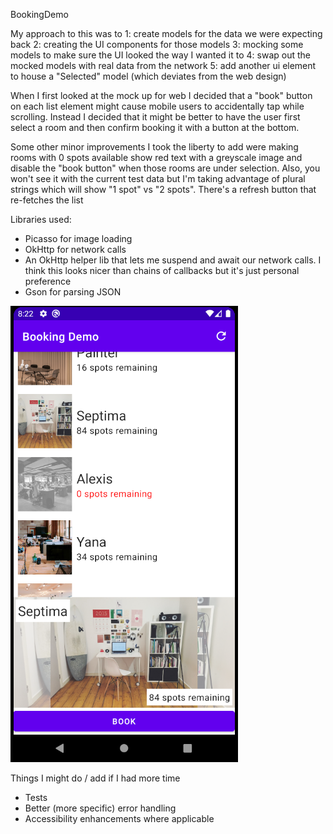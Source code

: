 BookingDemo

My approach to this was to
1: create models for the data we were expecting back
2: creating the UI components for those models
3: mocking some models to make sure the UI looked the way I wanted it to
4: swap out the mocked models with real data from the network
5: add another ui element to house a "Selected" model (which deviates from the web design)

When I first looked at the mock up for web I decided that a "book" button on each list element might cause mobile users to accidentally tap while scrolling. Instead I decided that it might be better to have the user first select a room and then confirm booking it with a button at the bottom.

Some other minor improvements I took the liberty to add were making rooms with 0 spots available show red text with a greyscale image and disable the "book button" when those rooms are under selection. Also, you won't see it with the current test data but I'm taking advantage of plural strings which will show "1 spot" vs "2 spots". There's a refresh button that re-fetches the list

Libraries used:
- Picasso for image loading
- OkHttp for network calls
- An OkHttp helper lib that lets me suspend and await our network calls. I think this looks nicer than chains of callbacks but it's just personal preference 
- Gson for parsing JSON

![alt text](https://github.com/peterbekos/BookingDemo/blob/main/screenshot.png?raw=true)


Things I might do / add if I had more time
- Tests
- Better (more specific) error handling
- Accessibility enhancements where applicable